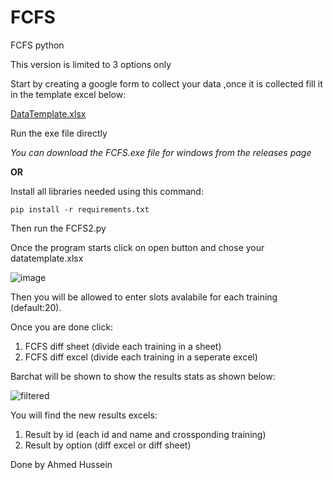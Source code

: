 # FCFS
FCFS python 

This version is limited to 3 options only

Start by creating a google form to collect your data ,once it is collected fill it in the template excel below:

[DataTemplate.xlsx](https://github.com/Ahmedhussein99/FCFS/files/8840825/DataTemplate.xlsx)

Run the exe file directly 

*You can download the FCFS.exe file for windows from the releases page*

**OR**

Install all libraries needed using this command:
```
pip install -r requirements.txt
```
Then run the FCFS2.py 

Once the program starts click on open button and chose your datatemplate.xlsx

![image](https://user-images.githubusercontent.com/54689145/172071972-ef98745c-dcd0-409f-8b20-a7ff1530fea6.png)

Then you will be allowed to enter slots avalabile for each training (default:20).

Once you are done click:
1. FCFS diff sheet (divide each training in a sheet)
2. FCFS diff excel (divide each training in a seperate excel)

Barchat will be shown to show the results stats as shown below:

![filtered](https://user-images.githubusercontent.com/54689145/172071773-e110f1d7-cc3a-41c4-8a51-e48c21d11f87.PNG)

You will find the new results excels:
1. Result by id (each id and name and crossponding training)
2. Result by option (diff excel or diff sheet)

Done by Ahmed Hussein
